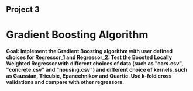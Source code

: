 ## Project 3
# Gradient Boosting Algorithm
#### Goal: Implement the Gradient Boosting algorithm with user defined choices for Regressor_1 and Regressor_2. Test the Boosted Locally Weighted Regressor with different choices of data (such as "cars.csv", "concrete.csv" and "housing.csv") and different choice of kernels, such as Gaussian, Tricubic, Epanechnikov and Quartic. Use k-fold cross validations and compare with other regressors. 

